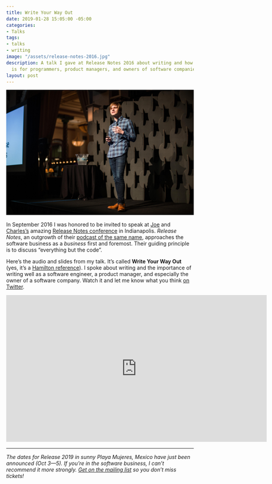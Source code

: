 ```yaml
---
title: Write Your Way Out
date: 2019-01-28 15:05:00 -05:00
categories:
- Talks
tags:
- talks
- writing
image: "/assets/release-notes-2016.jpg"
description: A talk I gave at Release Notes 2016 about writing and how important it
  is for programmers, product managers, and owners of software companies.
layout: post
---
```


![release-notes-2016.jpg](/assets/release-notes-2016.jpg)

In September 2016 I was honored to be invited to speak at [Joe](http://www.joecieplinski.com) and [Charles’s](https://dazeend.org) amazing [Release Notes conference](https://2019.releasenotes.tv) in Indianapolis. _Release Notes_, an outgrowth of their [podcast of the same name](https://releasenotes.tv), approaches the software business as a _business_ first and foremost. Their guiding principle is to discuss “everything but the code”. 

Here’s the audio and slides from my talk. It’s called **Write Your Way Out** (yes, it’s a [Hamilton reference](https://www.youtube.com/watch?v=_zhR6d6LDzM)). I spoke about writing and the importance of writing well as a software engineer, a product manager, and especially the owner of a software company. Watch it and let me know what you think [on Twitter](https://twitter.com/mb).

<iframe width="700" height="394" src="https://www.youtube-nocookie.com/embed/W5IfEAncPPI" frameborder="0" allow="accelerometer; autoplay; encrypted-media; gyroscope; picture-in-picture" allowfullscreen></iframe>

---

_The dates for Release 2019 in sunny Playa Mujeres, Mexico have just been announced (Oct 3—5). If you’re in the software business, I can’t recommend it more strongly. [Get on the mailing list](https://us8.list-manage.com/subscribe?u=1549cb1ea37de6fd9c08ad50b&id=6868dbc6cd) so you don’t miss tickets!_